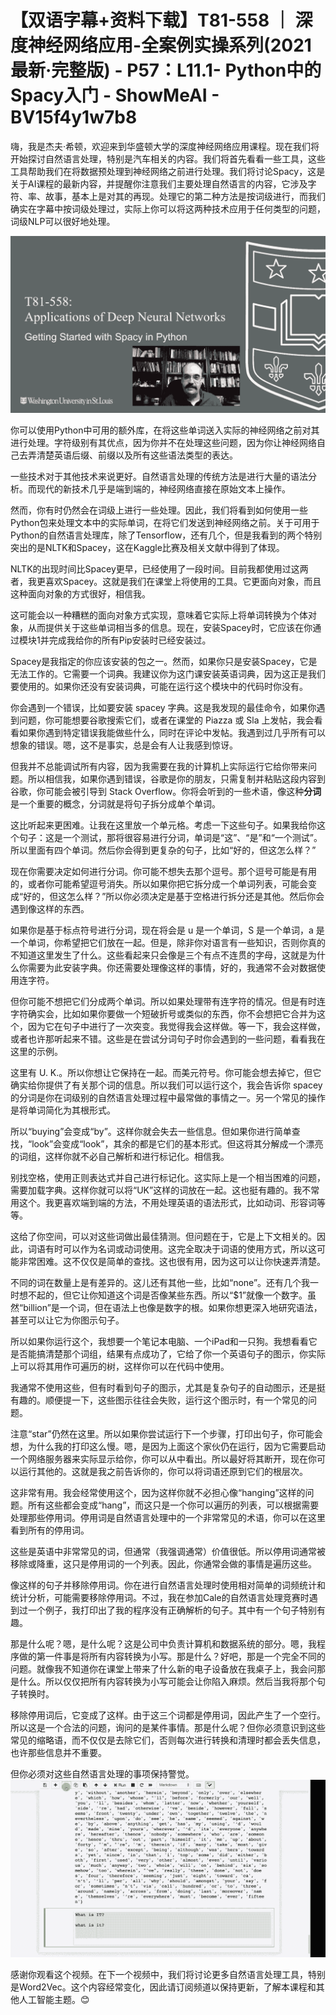 # 【双语字幕+资料下载】T81-558 ｜ 深度神经网络应用-全案例实操系列(2021最新·完整版) - P57：L11.1- Python中的Spacy入门 - ShowMeAI - BV15f4y1w7b8

嗨，我是杰夫·希顿，欢迎来到华盛顿大学的深度神经网络应用课程。现在我们将开始探讨自然语言处理，特别是汽车相关的内容。我们将首先看看一些工具，这些工具帮助我们在将数据预处理到神经网络之前进行处理。我们将讨论Spacy，这是关于AI课程的最新内容，并提醒你注意我们主要处理自然语言的内容，它涉及字符、率、故事，基本上是对其的再现。处理它的第二种方法是按词级进行，而我们确实在字幕中按词级处理过，实际上你可以将这两种技术应用于任何类型的问题，词级NLP可以很好地处理。

![](img/ff26651c6e28d6ee53469ef48ed52d86_1.png)

你可以使用Python中可用的额外库，在将这些单词送入实际的神经网络之前对其进行处理。字符级别有其优点，因为你并不在处理这些问题，因为你让神经网络自己去弄清楚英语后缀、前缀以及所有这些语法类型的表达。

一些技术对于其他技术来说更好。自然语言处理的传统方法是进行大量的语法分析。而现代的新技术几乎是端到端的，神经网络直接在原始文本上操作。

然而，你有时仍然会在词级上进行一些处理。因此，我们将看到如何使用一些Python包来处理文本中的实际单词，在将它们发送到神经网络之前。关于可用于Python的自然语言处理库，除了Tensorflow，还有几个，但是我看到的两个特别突出的是NLTK和Spacey，这在Kaggle比赛及相关文献中得到了体现。

NLTK的出现时间比Spacey更早，已经使用了一段时间。目前我都使用过这两者，我更喜欢Spacey。这就是我们在课堂上将使用的工具。它更面向对象，而且这种面向对象的方式很好，相信我。

这可能会以一种糟糕的面向对象方式实现，意味着它实际上将单词转换为个体对象，从而提供关于这些单词相当多的信息。现在，安装Spacey时，它应该在你通过模块1并完成我给你的所有Pip安装时已经安装过。

Spacey是我指定的你应该安装的包之一。然而，如果你只是安装Spacey，它是无法工作的。它需要一个词典。我建议你为这门课安装英语词典，因为这正是我们要使用的。如果你还没有安装词典，可能在运行这个模块中的代码时你没有。

你会遇到一个错误，比如要安装 spacey 字典。这是我发现的最佳命令，如果你遇到问题，你可能想要谷歌搜索它们，或者在课堂的 Piazza 或 Sla 上发帖，我会看看如果你遇到特定错误我能做些什么，同时在评论中发帖。我遇到过几乎所有可以想象的错误。嗯，这不是事实，总是会有人让我感到惊讶。

但我并不总能调试所有内容，因为我需要在我的计算机上实际运行它给你带来问题。所以相信我，如果你遇到错误，谷歌是你的朋友，只需复制并粘贴这段内容到谷歌，你可能会被引导到 Stack Overflow。你将会听到的一些术语，像这种**分词**是一个重要的概念，分词就是将句子拆分成单个单词。

这比听起来更困难。让我在这里放一个单元格。考虑一下这些句子。如果我给你这个句子：这是一个测试，那将很容易进行分词，单词是“这”、“是”和“一个测试”。所以里面有四个单词。然后你会得到更复杂的句子，比如“好的，但这怎么样？”

现在你需要决定如何进行分词。你可能不想失去那个逗号。那个逗号可能是有用的，或者你可能希望逗号消失。所以如果你把它拆分成一个单词列表，可能会变成“好的，但这怎么样？”所以你必须决定是基于空格进行拆分还是其他。然后你会遇到像这样的东西。

如果你是基于标点符号进行分词，现在将会是 u 是一个单词，S 是一个单词，a 是一个单词，你希望把它们放在一起。但是，除非你对语言有一些知识，否则你真的不知道这里发生了什么。这些看起来只会像是三个有点不连贯的字母，这就是为什么你需要为此安装字典。你还需要处理像这样的事情，好的，我通常不会对数据使用连字符。

但你可能不想把它们分成两个单词。所以如果处理带有连字符的情况。但是有时连字符确实会，比如如果你要做一个短破折号或类似的东西，你不会想把它合并为这个，因为它在句子中进行了一次突变。我觉得我会这样做。等一下，我会这样做，或者也许那听起来不错。这些是在尝试分词句子时你会遇到的一些问题，看看我在这里的示例。

这里有 U. K.。所以你想让它保持在一起。而美元符号。你可能会想去掉它，但它确实给你提供了有关那个词的信息。所以我们可以运行这个，我会告诉你 spacey 的分词是你在词级别的自然语言处理过程中最常做的事情之一。另一个常见的操作是将单词简化为其根形式。

所以“buying”会变成“by”。这样你就会失去一些信息。但如果你进行简单查找，“look”会变成“look”，其余的都是它们的基本形式。但这将其分解成一个漂亮的词组，这样你就不必自己解析和进行标记化。相信我。

别找空格，使用正则表达式并自己进行标记化。这实际上是一个相当困难的问题，需要加载字典。这样你就可以将“UK”这样的词放在一起。这也挺有趣的。我不常用这个。我更喜欢端到端的方法，不用处理英语的语法形式，比如动词、形容词等等。

这给了你空间，可以对这些词做出最佳猜测。但问题在于，它是上下文相关的。因此，词语有时可以作为名词或动词使用。这完全取决于词语的使用方式，所以这可能非常困难。这不仅仅是简单的查找。这也很有用，因为这可以让你快速弄清楚。

不同的词在数量上是有差异的。这儿还有其他一些，比如“none”。还有几个我一时想不起的，但它让你知道这个词是否像某些东西。所以“$1”就像一个数字。虽然“billion”是一个词，但在语法上也像是数字的根。如果你想更深入地研究语法，甚至可以让它为你图示句子。

所以如果你运行这个，我想要一个笔记本电脑、一个iPad和一只狗。我想看看它是否能搞清楚那个词组，结果有点成功了，它给了你一个英语句子的图示，你实际上可以将其用作可遍历的树，这样你可以在代码中使用。

我通常不使用这些，但有时看到句子的图示，尤其是复杂句子的自动图示，还是挺有趣的。顺便提一下，这些图示往往会失败，运行这个图示时，有一个常见的问题。

注意“star”仍然在这里。所以如果你尝试运行下一个步骤，打印出句子，你可能会想，为什么我的打印这么慢。嗯，是因为上面这个家伙仍在运行，因为它需要启动一个网络服务器来实际显示给你，你可以从中看出。所以最好将其断开，现在你可以运行其他的。这就是我之前告诉你的，你可以将词语还原到它们的根层次。

这非常有用。我会经常使用这个，因为这样你就不必担心像“hanging”这样的问题。所有这些都会变成“hang”，而这只是一个你可以遍历的列表，可以根据需要处理那些停用词。停用词是自然语言处理中的一个非常常见的术语，你可以在这里看到所有的停用词。

这些是英语中非常常见的词，但通常（我强调通常）价值很低。所以停用词通常被移除或降重，这只是停用词的一个列表。因此，你通常会做的事情是遍历这些。

像这样的句子并移除停用词。你在进行自然语言处理时使用相对简单的词频统计和统计分析，可能需要移除停用词。不过，我在参加Cale的自然语言处理竞赛时遇到过一个例子，我打印出了我的程序没有正确解析的句子。其中有一个句子特别有趣。

那是什么呢？嗯，是什么呢？这是公司中负责计算机和数据系统的部分。嗯，我程序做的第一件事是将所有内容转换为小写。那是什么？好吧，那是一个完全不同的问题。就像我不知道你在课堂上带来了什么新的电子设备放在我桌子上，我会问那是什么。所以仅仅把所有内容转换为小写可能会让你陷入麻烦。然后当我将那个句子转换时。

移除停用词后，它变成了这样。由于这三个词都是停用词，因此产生了一个空行。所以这是一个合法的问题，询问的是某件事情。那是什么呢？但你必须意识到这些常见的缩略语，而不仅仅是去除它们，否则每次进行转换和清理时都会丢失信息，也许那些信息并不重要。

但你必须对这些自然语言处理的事项保持警觉。![](img/ff26651c6e28d6ee53469ef48ed52d86_3.png)

感谢你观看这个视频。在下一个视频中，我们将讨论更多自然语言处理工具，特别是Word2Vec。这个内容经常变化，因此请订阅频道以保持更新，了解本课程和其他人工智能主题。😊
